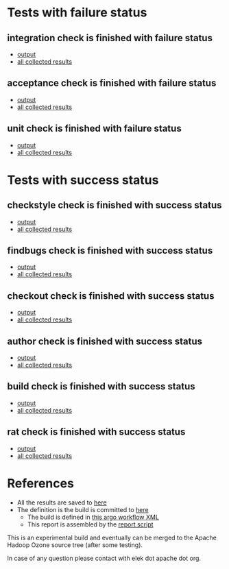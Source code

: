 # Tests with failure status

## integration check is finished with failure status

   * [output](https://raw.githubusercontent.com/elek/ozone-ci/master/byscane/byscane-nightly-20190922-m597x/integration/output.log)
   * [all collected results](https://github.com/elek/ozone-ci/tree/master/byscane/byscane-nightly-20190922-m597x/integration)


## acceptance check is finished with failure status

   * [output](https://raw.githubusercontent.com/elek/ozone-ci/master/byscane/byscane-nightly-20190922-m597x/acceptance/output.log)
   * [all collected results](https://github.com/elek/ozone-ci/tree/master/byscane/byscane-nightly-20190922-m597x/acceptance)


## unit check is finished with failure status

   * [output](https://raw.githubusercontent.com/elek/ozone-ci/master/byscane/byscane-nightly-20190922-m597x/unit/output.log)
   * [all collected results](https://github.com/elek/ozone-ci/tree/master/byscane/byscane-nightly-20190922-m597x/unit)



# Tests with success status

## checkstyle check is finished with success status

   * [output](https://raw.githubusercontent.com/elek/ozone-ci/master/byscane/byscane-nightly-20190922-m597x/checkstyle/output.log)
   * [all collected results](https://github.com/elek/ozone-ci/tree/master/byscane/byscane-nightly-20190922-m597x/checkstyle)


## findbugs check is finished with success status

   * [output](https://raw.githubusercontent.com/elek/ozone-ci/master/byscane/byscane-nightly-20190922-m597x/findbugs/output.log)
   * [all collected results](https://github.com/elek/ozone-ci/tree/master/byscane/byscane-nightly-20190922-m597x/findbugs)


## checkout check is finished with success status

   * [output](https://raw.githubusercontent.com/elek/ozone-ci/master/byscane/byscane-nightly-20190922-m597x/checkout/output.log)
   * [all collected results](https://github.com/elek/ozone-ci/tree/master/byscane/byscane-nightly-20190922-m597x/checkout)


## author check is finished with success status

   * [output](https://raw.githubusercontent.com/elek/ozone-ci/master/byscane/byscane-nightly-20190922-m597x/author/output.log)
   * [all collected results](https://github.com/elek/ozone-ci/tree/master/byscane/byscane-nightly-20190922-m597x/author)


## build check is finished with success status

   * [output](https://raw.githubusercontent.com/elek/ozone-ci/master/byscane/byscane-nightly-20190922-m597x/build/output.log)
   * [all collected results](https://github.com/elek/ozone-ci/tree/master/byscane/byscane-nightly-20190922-m597x/build)


## rat check is finished with success status

   * [output](https://raw.githubusercontent.com/elek/ozone-ci/master/byscane/byscane-nightly-20190922-m597x/rat/output.log)
   * [all collected results](https://github.com/elek/ozone-ci/tree/master/byscane/byscane-nightly-20190922-m597x/rat)




# References

 * All the results are saved to [here](https://github.com/elek/ozone-ci/tree/master/byscane/byscane-nightly-20190922-m597x/)
 * The definition is the build is committed to [here](https://github.com/elek/argo-ozone)
    * The build is defined in [this argo workflow XML](https://github.com/elek/argo-ozone/blob/master/ozone-build.yaml)
    * This report is assembled by the [report script](https://github.com/elek/argo-ozone/blob/master/scripts/report.sh)

This is an experimental build and eventually can be merged to the Apache Hadoop Ozone source tree (after some testing).

In case of any question please contact with elek dot apache dot org.
